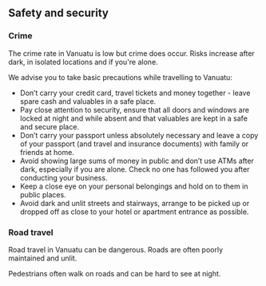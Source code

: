 ## Safety and security

### **Crime**

The crime rate in Vanuatu is low but crime does occur. Risks increase after dark, in isolated locations and if you're alone.

We advise you to take basic precautions while travelling to Vanuatu:

* Don’t carry your credit card, travel tickets and money together - leave spare cash and valuables in a safe place.
* Pay close attention to security, ensure that all doors and windows are locked at night and while absent and that valuables are kept in a safe and secure place.
* Don’t carry your passport unless absolutely necessary and leave a copy of your passport (and travel and insurance documents) with family or friends at home.
* Avoid showing large sums of money in public and don’t use ATMs after dark, especially if you are alone. Check no one has followed you after conducting your business.
* Keep a close eye on your personal belongings and hold on to them in public places.
* Avoid dark and unlit streets and stairways, arrange to be picked up or dropped off as close to your hotel or apartment entrance as possible.

### **Road travel**

Road travel in Vanuatu can be dangerous. Roads are often poorly maintained and unlit.

Pedestrians often walk on roads and can be hard to see at night.